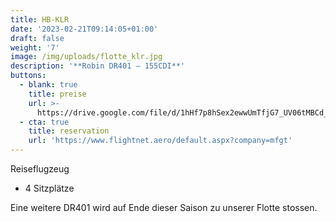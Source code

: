 ```yaml
---
title: HB-KLR
date: '2023-02-21T09:14:05+01:00'
draft: false
weight: '7'
image: /img/uploads/flotte_klr.jpg
description: '**Robin DR401 – 155CDI**'
buttons:
  - blank: true
    title: preise
    url: >-
      https://drive.google.com/file/d/1hHf7p8hSex2ewwUmTfjG7_UV06tMBCd_/view?usp=drive_link
  - cta: true
    title: reservation
    url: 'https://www.flightnet.aero/default.aspx?company=mfgt'
---
```

Reiseflugzeug

* 4 Sitzplätze


Eine weitere DR401 wird auf Ende dieser Saison zu unserer Flotte stossen.
